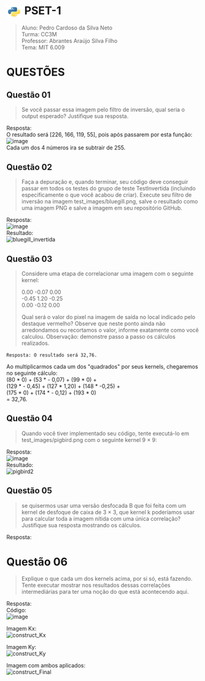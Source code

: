# <img align="center" alt="Python" height="30" width="40" src="https://raw.githubusercontent.com/devicons/devicon/master/icons/python/python-original.svg"> PSET-1 

> Aluno: Pedro Cardoso da Silva Neto      
> Turma: CC3M      
> Professor: Abrantes Araújo Silva Filho     
> Tema: MIT 6.009

# QUESTÕES

## Questão 01
> Se você passar essa imagem pelo filtro de inversão, qual seria o
> output esperado? Justifique sua resposta.


Resposta: <br>
O resultado será [226, 166, 119, 55], pois após passarem por esta função:
![image](https://github.com/pedroxcardoso/uvv_lp_cc3m/assets/103221067/d530cbe3-b3a9-421f-9e16-f6a23d3f2329) <br>
Cada um dos 4 números ira se subtrair de 255.

## Questão 02
> Faça a depuração e, quando terminar, seu código deve conseguir
> passar em todos os testes do grupo de teste TestInvertida 
> (incluindo especificamente o que você acabou de criar). 
> Execute seu filtro de inversão na imagem
> test_images/bluegill.png, salve o resultado como uma imagem PNG e
> salve a imagem em seu repositório GitHub.


Resposta: <br>
![image](https://github.com/pedroxcardoso/uvv_lp_cc3m/assets/103221067/c82418ee-dd6a-4e95-a707-7158fafc0adc) <br>
Resultado: <br>
![bluegill_invertida](https://github.com/pedroxcardoso/uvv_lp_cc3m/assets/103221067/aa2679bf-cb5c-4e8f-9217-45787b722f08)


## Questão 03
> Considere uma etapa de correlacionar uma imagem com o seguinte
> kernel:
>
> 0.00 -0.07 0.00 <br>
> -0.45 1.20 -0.25 <br>
> 0.00 -0.12 0.00 <br>
>
> Qual será o valor do pixel na imagem de saída no local indicado pelo destaque
> vermelho? Observe que neste ponto ainda não arredondamos ou recortamos o valor, informe exatamente como você calculou. Observação: demonstre passo a passo
> os cálculos realizados.

~~~
Resposta: O resultado será 32,76.
~~~
Ao multiplicarmos cada um dos "quadrados" por seus kernels, chegaremos no seguinte cálculo: <br>
(80 * 0) + (53 * - 0,07) + (99 * 0) + <br>
(129 * - 0,45) + (127 * 1,20) + (148 * -0,25) + <br>
(175 * 0) + (174 * - 0,12) + (193 * 0) <br>
= 32,76.

## Questão 04
> Quando você tiver implementado seu código, tente executá-lo em
> test_images/pigbird.png com o seguinte kernel 9 × 9:

Resposta: <br>
![image](https://github.com/pedroxcardoso/uvv_lp_cc3m/assets/103221067/19898256-68ad-4e08-a5a6-44408b65a0d6) <br>
Resultado: <br>
![pigbird2](https://github.com/pedroxcardoso/uvv_lp_cc3m/assets/103221067/98e8758a-e8f0-4699-bdff-b814fe6a70d2)


## Questão 05
> se quisermos usar uma versão desfocada B que foi feita com um
> kernel de desfoque de caixa de 3 × 3, que kernel k poderíamos usar para calcular
> toda a imagem nítida com uma única correlação? Justifique sua resposta mostrando
> os cálculos.

Resposta: <br>


# Questão 06
> Explique o que cada um dos kernels acima, por si só, está fazendo.
> Tente executar mostrar nos resultados dessas correlações intermediárias para ter
> uma noção do que está acontecendo aqui.

Resposta: <br>
Código: <br>
![image](https://github.com/pedroxcardoso/uvv_lp_cc3m/assets/103221067/dae8e651-8032-49aa-8f57-2c4e5ae474c0) <br>

Imagem Kx: <br>
![construct_Kx](https://github.com/pedroxcardoso/uvv_lp_cc3m/assets/103221067/16da8d87-6eae-4fff-bc27-360623073a42) <br>

Imagem Ky: <br>
![construct_Ky](https://github.com/pedroxcardoso/uvv_lp_cc3m/assets/103221067/8d255ded-1752-487b-ae40-efce6f2804a4) <br>

Imagem com ambos aplicados: <br>
![construct_Final](https://github.com/pedroxcardoso/uvv_lp_cc3m/assets/103221067/8f4d1d8c-b68a-4c0a-8f57-686286b18ceb) <br>


